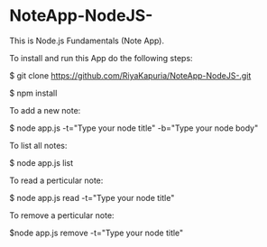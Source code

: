 # NoteApp-NodeJS-
This is Node.js Fundamentals (Note App).


To install and run this App do the following steps:

$ git clone https://github.com/RiyaKapuria/NoteApp-NodeJS-.git

$ npm install


To add a new note:

$ node app.js -t="Type your node title" -b="Type your node body"

To list all notes:

$ node app.js list

To read a perticular note:

$ node app.js read -t="Type your node title"

To remove a perticular note:

$node app.js remove -t="Type your node title"
